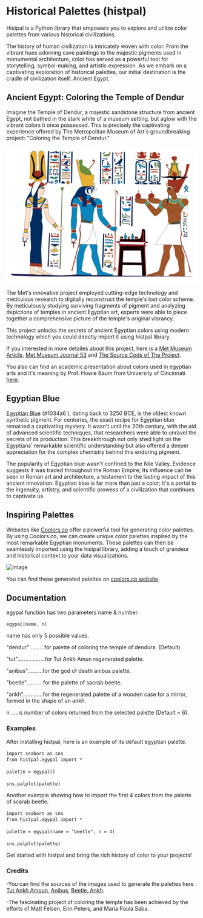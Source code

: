 # Historical Palettes (histpal)

Histpal is a Python library that empowers you to explore and utilize color palettes from various historical civilizations. 

The history of human civilization is intricately woven with color. From the vibrant hues adorning cave paintings to the majestic pigments used in monumental architecture, color has served as a powerful tool for storytelling, symbol-making, and artistic expression. As we embark on a captivating exploration of historical palettes, our initial destination is the cradle of civilization itself:
 Ancient Egypt.


 ## Ancient Egypt: Coloring the Temple of Dendur

Imagine the Temple of Dendur, a majestic sandstone structure from ancient Egypt, not bathed in the stark white of a museum setting, but aglow with the vibrant colors it once possessed. This is precisely the captivating experience offered by The Metropolitan Museum of Art's groundbreaking project: "Coloring the Temple of Dendur."
 
 ![image](Images/Dendur.png)

The Met's innovative project employed cutting-edge technology and meticulous research to digitally reconstruct the temple's lost color scheme.
 By meticulously studying surviving fragments of pigment and analyzing depictions of temples in ancient Egyptian art, experts were able to piece together a comprehensive picture of the temple's original vibrancy.
 
This project unlocks the secrets of ancient Egyptian colors using modern technology which you could directly import it using histpal library.

If you interested in more detailes about this project, here is a [Met Museum Article](https://www.metmuseum.org/articles/color-the-temple), [Met Museum Journal 53](https://cdn.sanity.io/files/cctd4ker/production/077e163a879f0c80c9183e2a5635318c0f3eccef.pdf) and [The Source Code of The Project](https://github.com/metmuseum-medialab/colorthetemple/tree/master). 


You also can find an academic presentation about colors used in egyptian arts and it's meaning by Prof. Howie Baum from University of Cincinnati [here](https://www.uc.edu/content/dam/refresh/cont-ed-62/olli/21-fall/egypt%208.pdf).

 
## Egyptian Blue

[Egyptian Blue](https://en.wikipedia.org/wiki/Egyptian_blue) (#1034a6 ), dating back to 3250 BCE, is the oldest known synthetic pigment. For centuries, the exact recipe for Egyptian blue remained a captivating mystery. It wasn't until the 20th century,
 with the aid of advanced scientific techniques, that researchers were able to unravel the secrets of its production. This breakthrough not only shed light on the Egyptians' remarkable scientific understanding but also offered a deeper appreciation for the complex chemistry behind this enduring pigment.
 
 The popularity of Egyptian blue wasn't confined to the Nile Valley. Evidence suggests it was traded throughout the Roman Empire; Its influence can be seen in Roman art and architecture, a testament to the lasting impact of this ancient innovation. Egyptian blue is far more than just a color; it's a portal to the ingenuity, artistry, and scientific prowess of a civilization that continues to captivate us.


## Inspiring Palettes

Websites like [Coolors.co](https://coolors.co/) offer a powerful tool for generating color palettes. By using Coolors.co, we can create unique color palettes inspired by the most remarkable Egyptian monuments. These palettes can then be seamlessly imported using the histpal library, adding a touch of grandeur and historical context to your data visualizations.

![image](Images/egypal-medium.png)


You can find these generated palettes on [coolors.co website](https://coolors.co/u/ahmed_helmy2).


## Documentation

egypal function has two parameters name & number.

```
egypal(name, n)
```

name has only 5 possible values.

"dendur" .........for palette of coloring the temple of dendura. (Default)

"tut"..................for Tut Ankh Amun regenerated palette.

"anibus"..........for the god of death anibus palette.

"beetle"...........for the palette of sacrab beelte.

"ankh".............for the regenerated palette of a wooden case for a mirror, formed in the shape of an ankh.


n .....is number of colors returned from the selected palette (Default = 6).

### Examples

After installing histpal, here is an example of its default egyptian palette.

```
import seaborn as sns
from histpal.egypal import *

palette = egypal()

sns.palplot(palette)
```

Another example showing how to import the first 4 colors from the palette of scarab beetle. 

```
import seaborn as sns
from histpal.egypal import *

palette = egypal(name = "beetle", n = 4)

sns.palplot(palette)
```




Get started with histpal and bring the rich history of color to your projects!

### Credits

-You can find the sources of the images used to generate the palettes here : [Tut Ankh Amoun](https://www.flickr.com/photos/mharrsch/33822793526/in/photostream/), [Anibus](https://www.metmuseum.org/art/collection/search/590939), [Beetle, Ankh](https://www.nbcnews.com/slideshow/amp/king-tut-36719464).

-The fascinating project of coloring the temple has been achieved by the efforts of Matt Felsen, Erin Peters, and Maria Paula Saba.
